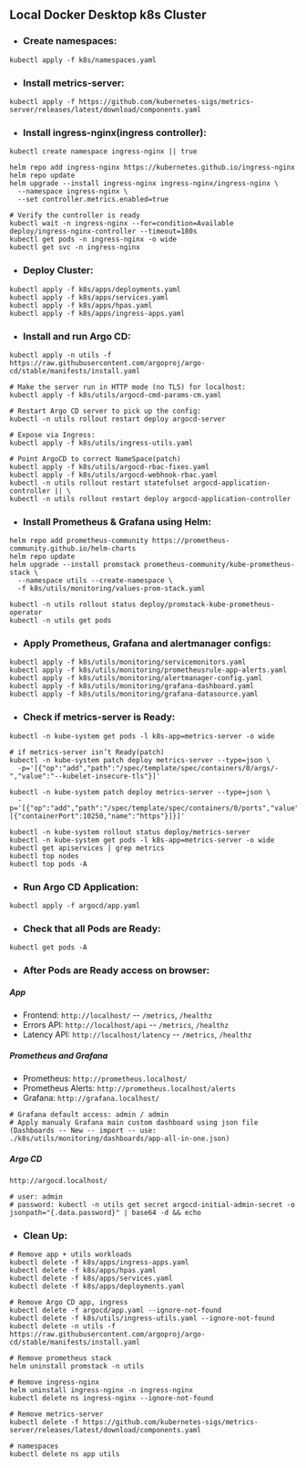 ## Local Docker Desktop k8s Cluster
- ### Create namespaces:
```
kubectl apply -f k8s/namespaces.yaml
```
- ### Install metrics-server:
```
kubectl apply -f https://github.com/kubernetes-sigs/metrics-server/releases/latest/download/components.yaml
```
- ### Install ingress-nginx(ingress controller):
```
kubectl create namespace ingress-nginx || true

helm repo add ingress-nginx https://kubernetes.github.io/ingress-nginx
helm repo update
helm upgrade --install ingress-nginx ingress-nginx/ingress-nginx \
  --namespace ingress-nginx \
  --set controller.metrics.enabled=true

# Verify the controller is ready
kubectl wait -n ingress-nginx --for=condition=Available deploy/ingress-nginx-controller --timeout=180s
kubectl get pods -n ingress-nginx -o wide
kubectl get svc -n ingress-nginx
```
- ### Deploy Cluster:
```
kubectl apply -f k8s/apps/deployments.yaml
kubectl apply -f k8s/apps/services.yaml
kubectl apply -f k8s/apps/hpas.yaml
kubectl apply -f k8s/apps/ingress-apps.yaml
```
- ### Install and run Argo CD:
```
kubectl apply -n utils -f https://raw.githubusercontent.com/argoproj/argo-cd/stable/manifests/install.yaml

# Make the server run in HTTP mode (no TLS) for localhost:
kubectl apply -f k8s/utils/argocd-cmd-params-cm.yaml

# Restart Argo CD server to pick up the config:
kubectl -n utils rollout restart deploy argocd-server

# Expose via Ingress:
kubectl apply -f k8s/utils/ingress-utils.yaml

# Point ArgoCD to correct NameSpace(patch)
kubectl apply -f k8s/utils/argocd-rbac-fixes.yaml
kubectl apply -f k8s/utils/argocd-webhook-rbac.yaml
kubectl -n utils rollout restart statefulset argocd-application-controller || \
kubectl -n utils rollout restart deploy argocd-application-controller
```
- ### Install Prometheus & Grafana using Helm:
```
helm repo add prometheus-community https://prometheus-community.github.io/helm-charts
helm repo update
helm upgrade --install promstack prometheus-community/kube-prometheus-stack \
  --namespace utils --create-namespace \
  -f k8s/utils/monitoring/values-prom-stack.yaml

kubectl -n utils rollout status deploy/promstack-kube-prometheus-operator
kubectl -n utils get pods
```
- ### Apply Prometheus, Grafana and alertmanager configs:
```
kubectl apply -f k8s/utils/monitoring/servicemonitors.yaml
kubectl apply -f k8s/utils/monitoring/prometheusrule-app-alerts.yaml
kubectl apply -f k8s/utils/monitoring/alertmanager-config.yaml
kubectl apply -f k8s/utils/monitoring/grafana-dashboard.yaml
kubectl apply -f k8s/utils/monitoring/grafana-datasource.yaml
```
- ### Check if metrics-server is Ready:
```
kubectl -n kube-system get pods -l k8s-app=metrics-server -o wide

# if metrics-server isn’t Ready(patch)
kubectl -n kube-system patch deploy metrics-server --type=json \
  -p='[{"op":"add","path":"/spec/template/spec/containers/0/args/-","value":"--kubelet-insecure-tls"}]'

kubectl -n kube-system patch deploy metrics-server --type=json \
  -p='[{"op":"add","path":"/spec/template/spec/containers/0/ports","value":[{"containerPort":10250,"name":"https"}]}]'

kubectl -n kube-system rollout status deploy/metrics-server
kubectl -n kube-system get pods -l k8s-app=metrics-server -o wide
kubectl get apiservices | grep metrics
kubectl top nodes
kubectl top pods -A
```
- ### Run Argo CD Application:
```
kubectl apply -f argocd/app.yaml
```
- ### Check that all Pods are Ready:
```
kubectl get pods -A
```
- ### After Pods are Ready access on browser:
##### **App**
- Frontend: `http://localhost/` -- `/metrics`, `/healthz`
- Errors API: `http://localhost/api` -- `/metrics`, `/healthz`
- Latency API: `http://localhost/latency` -- `/metrics`, `/healthz`
##### **Prometheus and Grafana**
- Prometheus: `http://prometheus.localhost/`
- Prometheus Alerts: `http://prometheus.localhost/alerts`
- Grafana: `http://grafana.localhost/`
```
# Grafana default access: admin / admin
# Apply manualy Grafana main custom dashboard using json file (Dashboards -- New -- import -- use: ./k8s/utils/monitoring/dashboards/app-all-in-one.json)
```
##### **Argo CD**
```
http://argocd.localhost/
```
```
# user: admin
# password: kubectl -n utils get secret argocd-initial-admin-secret -o jsonpath="{.data.password}" | base64 -d && echo
```
- ### Clean Up:
```
# Remove app + utils workloads
kubectl delete -f k8s/apps/ingress-apps.yaml
kubectl delete -f k8s/apps/hpas.yaml
kubectl delete -f k8s/apps/services.yaml
kubectl delete -f k8s/apps/deployments.yaml

# Remove Argo CD app, ingress
kubectl delete -f argocd/app.yaml --ignore-not-found
kubectl delete -f k8s/utils/ingress-utils.yaml --ignore-not-found
kubectl delete -n utils -f https://raw.githubusercontent.com/argoproj/argo-cd/stable/manifests/install.yaml

# Remove prometheus stack
helm uninstall promstack -n utils

# Remove ingress-nginx
helm uninstall ingress-nginx -n ingress-nginx
kubectl delete ns ingress-nginx --ignore-not-found

# Remove metrics-server
kubectl delete -f https://github.com/kubernetes-sigs/metrics-server/releases/latest/download/components.yaml

# namespaces
kubectl delete ns app utils
```